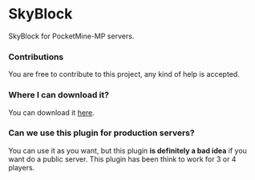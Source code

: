 # SkyBlock
SkyBlock for PocketMine-MP servers.
### Contributions
You are free to contribute to this project, any kind of help is accepted.
### Where I can download it?
You can download it [here](https://github.com/GiantAmethyst/SkyBlock/releases).
### Can we use this plugin for production servers?
You can use it as you want, but this plugin **is definitely a bad idea** if you want do a public server. This plugin has been think to work for 3 or 4 players.
